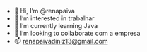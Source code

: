 - 👋 Hi, I’m @renapaiva
- 👀 I’m interested in trabalhar
- 🌱 I’m currently learning  Java
- 💞️ I’m looking to collaborate com a  empresa
- 📫  renapaivadiniz13@gmail.com

<!---
renapaiva/renapaiva is a ✨ special ✨ repository because its `README.md` (this file) appears on your GitHub profile.
You can click the Preview link to take a look at your changes.
--->
